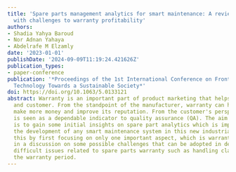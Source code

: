 ```yaml
---
title: 'Spare parts management analytics for smart maintenance: A review on dealing
  with challenges to warranty profitability'
authors:
- Shadia Yahya Baroud
- Nor Adnan Yahaya
- Abdelrafe M Elzamly
date: '2023-01-01'
publishDate: '2024-09-09T11:19:24.421626Z'
publication_types:
- paper-conference
publication: '*Proceedings of the 1st International Conference on Frontier of Digital
  Technology Towards a Sustainable Society*'
doi: https://doi.org/10.1063/5.0133121
abstract: Warranty is an important part of product marketing that helps both manufacturer
  and customer. From the standpoint of the manufacturer, warranty can help the company
  make more money and improve its reputation. From the customer's perspective, warranty
  is seen as a dependable indicator to quality assurance (QA). The aim of this paper
  is to gain some initial insights on spare part analytics which is important for
  the development of any smart maintenance system in this new industrial era. We do
  this by first focusing on only one important aspect, which is warranty. This results
  in a discussion on some possible challenges that can be adopted in dealing with
  difficult issues related to spare parts warranty such as handling claims during
  the warranty period.
---
```


